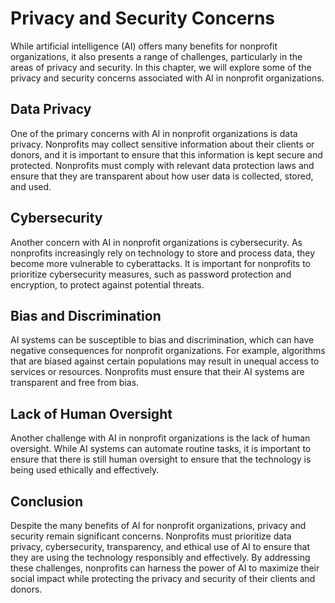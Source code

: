 Privacy and Security Concerns
=====================================================================================

While artificial intelligence (AI) offers many benefits for nonprofit organizations, it also presents a range of challenges, particularly in the areas of privacy and security. In this chapter, we will explore some of the privacy and security concerns associated with AI in nonprofit organizations.

Data Privacy
------------

One of the primary concerns with AI in nonprofit organizations is data privacy. Nonprofits may collect sensitive information about their clients or donors, and it is important to ensure that this information is kept secure and protected. Nonprofits must comply with relevant data protection laws and ensure that they are transparent about how user data is collected, stored, and used.

Cybersecurity
-------------

Another concern with AI in nonprofit organizations is cybersecurity. As nonprofits increasingly rely on technology to store and process data, they become more vulnerable to cyberattacks. It is important for nonprofits to prioritize cybersecurity measures, such as password protection and encryption, to protect against potential threats.

Bias and Discrimination
-----------------------

AI systems can be susceptible to bias and discrimination, which can have negative consequences for nonprofit organizations. For example, algorithms that are biased against certain populations may result in unequal access to services or resources. Nonprofits must ensure that their AI systems are transparent and free from bias.

Lack of Human Oversight
-----------------------

Another challenge with AI in nonprofit organizations is the lack of human oversight. While AI systems can automate routine tasks, it is important to ensure that there is still human oversight to ensure that the technology is being used ethically and effectively.

Conclusion
----------

Despite the many benefits of AI for nonprofit organizations, privacy and security remain significant concerns. Nonprofits must prioritize data privacy, cybersecurity, transparency, and ethical use of AI to ensure that they are using the technology responsibly and effectively. By addressing these challenges, nonprofits can harness the power of AI to maximize their social impact while protecting the privacy and security of their clients and donors.
